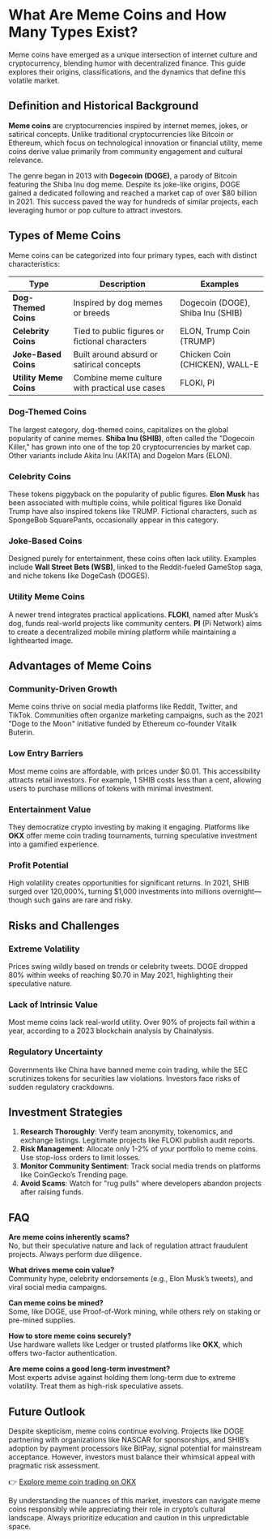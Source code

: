 # What Are Meme Coins and How Many Types Exist?

Meme coins have emerged as a unique intersection of internet culture and cryptocurrency, blending humor with decentralized finance. This guide explores their origins, classifications, and the dynamics that define this volatile market.

## Definition and Historical Background

**Meme coins** are cryptocurrencies inspired by internet memes, jokes, or satirical concepts. Unlike traditional cryptocurrencies like Bitcoin or Ethereum, which focus on technological innovation or financial utility, meme coins derive value primarily from community engagement and cultural relevance. 

The genre began in 2013 with **Dogecoin (DOGE)**, a parody of Bitcoin featuring the Shiba Inu dog meme. Despite its joke-like origins, DOGE gained a dedicated following and reached a market cap of over $80 billion in 2021. This success paved the way for hundreds of similar projects, each leveraging humor or pop culture to attract investors.

## Types of Meme Coins

Meme coins can be categorized into four primary types, each with distinct characteristics:

| **Type**            | **Description**                                                                 | **Examples**                     |
|----------------------|---------------------------------------------------------------------------------|----------------------------------|
| **Dog-Themed Coins** | Inspired by dog memes or breeds                                                 | Dogecoin (DOGE), Shiba Inu (SHIB)|
| **Celebrity Coins**  | Tied to public figures or fictional characters                                  | ELON, Trump Coin (TRUMP)         |
| **Joke-Based Coins** | Built around absurd or satirical concepts                                       | Chicken Coin (CHICKEN), WALL-E   |
| **Utility Meme Coins**| Combine meme culture with practical use cases                                   | FLOKI, PI                        |

### Dog-Themed Coins
The largest category, dog-themed coins, capitalizes on the global popularity of canine memes. **Shiba Inu (SHIB)**, often called the "Dogecoin Killer," has grown into one of the top 20 cryptocurrencies by market cap. Other variants include Akita Inu (AKITA) and Dogelon Mars (ELON).

### Celebrity Coins
These tokens piggyback on the popularity of public figures. **Elon Musk** has been associated with multiple coins, while political figures like Donald Trump have also inspired tokens like TRUMP. Fictional characters, such as SpongeBob SquarePants, occasionally appear in this category.

### Joke-Based Coins
Designed purely for entertainment, these coins often lack utility. Examples include **Wall Street Bets (WSB)**, linked to the Reddit-fueled GameStop saga, and niche tokens like DogeCash (DOGES).

### Utility Meme Coins
A newer trend integrates practical applications. **FLOKI**, named after Musk’s dog, funds real-world projects like community centers. **PI** (Pi Network) aims to create a decentralized mobile mining platform while maintaining a lighthearted image.

## Advantages of Meme Coins

### Community-Driven Growth
Meme coins thrive on social media platforms like Reddit, Twitter, and TikTok. Communities often organize marketing campaigns, such as the 2021 "Doge to the Moon" initiative funded by Ethereum co-founder Vitalik Buterin.

### Low Entry Barriers
Most meme coins are affordable, with prices under $0.01. This accessibility attracts retail investors. For example, 1 SHIB costs less than a cent, allowing users to purchase millions of tokens with minimal investment.

### Entertainment Value
They democratize crypto investing by making it engaging. Platforms like **OKX** offer meme coin trading tournaments, turning speculative investment into a gamified experience.

### Profit Potential
High volatility creates opportunities for significant returns. In 2021, SHIB surged over 120,000%, turning $1,000 investments into millions overnight—though such gains are rare and risky.

## Risks and Challenges

### Extreme Volatility
Prices swing wildly based on trends or celebrity tweets. DOGE dropped 80% within weeks of reaching $0.70 in May 2021, highlighting their speculative nature.

### Lack of Intrinsic Value
Most meme coins lack real-world utility. Over 90% of projects fail within a year, according to a 2023 blockchain analysis by Chainalysis.

### Regulatory Uncertainty
Governments like China have banned meme coin trading, while the SEC scrutinizes tokens for securities law violations. Investors face risks of sudden regulatory crackdowns.

## Investment Strategies

1. **Research Thoroughly**: Verify team anonymity, tokenomics, and exchange listings. Legitimate projects like FLOKI publish audit reports.
2. **Risk Management**: Allocate only 1-2% of your portfolio to meme coins. Use stop-loss orders to limit losses.
3. **Monitor Community Sentiment**: Track social media trends on platforms like CoinGecko’s Trending page.
4. **Avoid Scams**: Watch for "rug pulls" where developers abandon projects after raising funds.

## FAQ

**Are meme coins inherently scams?**  
No, but their speculative nature and lack of regulation attract fraudulent projects. Always perform due diligence.

**What drives meme coin value?**  
Community hype, celebrity endorsements (e.g., Elon Musk’s tweets), and viral social media campaigns.

**Can meme coins be mined?**  
Some, like DOGE, use Proof-of-Work mining, while others rely on staking or pre-mined supplies.

**How to store meme coins securely?**  
Use hardware wallets like Ledger or trusted platforms like **OKX**, which offers two-factor authentication.

**Are meme coins a good long-term investment?**  
Most experts advise against holding them long-term due to extreme volatility. Treat them as high-risk speculative assets.

## Future Outlook

Despite skepticism, meme coins continue evolving. Projects like DOGE partnering with organizations like NASCAR for sponsorships, and SHIB’s adoption by payment processors like BitPay, signal potential for mainstream acceptance. However, investors must balance their whimsical appeal with pragmatic risk assessment.

👉 [Explore meme coin trading on OKX](https://bit.ly/okx-bonus)

By understanding the nuances of this market, investors can navigate meme coins responsibly while appreciating their role in crypto’s cultural landscape. Always prioritize education and caution in this unpredictable space.
